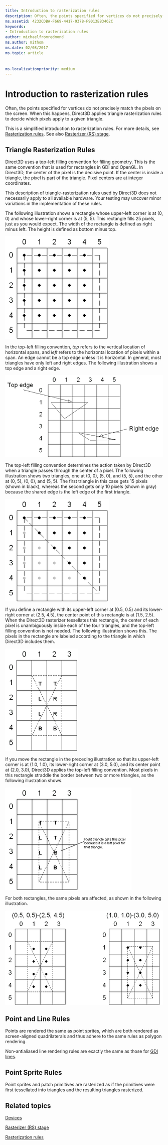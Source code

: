 ```yaml
---
title: Introduction to rasterization rules
description: Often, the points specified for vertices do not precisely match the pixels on the screen. When this happens, Direct3D applies triangle rasterization rules to decide which pixels apply to a given triangle.
ms.assetid: 4232CDBA-F669-4417-9378-F9013E83462C
keywords:
- Introduction to rasterization rules
author: michaelfromredmond
ms.author: mithom
ms.date: 02/08/2017
ms.topic: article


ms.localizationpriority: medium
---
```


# Introduction to rasterization rules


Often, the points specified for vertices do not precisely match the pixels on the screen. When this happens, Direct3D applies triangle rasterization rules to decide which pixels apply to a given triangle.

This is a simplified introduction to rasterization rules. For more details, see [Rasterization rules](rasterization-rules.md). See also [Rasterizer (RS) stage](rasterizer-stage--rs-.md).

## <span id="Triangle_Rasterization_Rules"></span><span id="triangle_rasterization_rules"></span><span id="TRIANGLE_RASTERIZATION_RULES"></span>Triangle Rasterization Rules


Direct3D uses a top-left filling convention for filling geometry. This is the same convention that is used for rectangles in GDI and OpenGL. In Direct3D, the center of the pixel is the decisive point. If the center is inside a triangle, the pixel is part of the triangle. Pixel centers are at integer coordinates.

This description of triangle-rasterization rules used by Direct3D does not necessarily apply to all available hardware. Your testing may uncover minor variations in the implementation of these rules.

The following illustration shows a rectangle whose upper-left corner is at (0, 0) and whose lower-right corner is at (5, 5). This rectangle fills 25 pixels, just as you would expect. The width of the rectangle is defined as right minus left. The height is defined as bottom minus top.

![a numbered square divided into six rows and columns](images/pixmap.png)

In the top-left filling convention, *top* refers to the vertical location of horizontal spans, and *left* refers to the horizontal location of pixels within a span. An edge cannot be a top edge unless it is horizontal. In general, most triangles have only left and right edges. The following illustration shows a top edge and a right edge.

![a numbered square that contains two triangles](images/triedge.png)

The top-left filling convention determines the action taken by Direct3D when a triangle passes through the center of a pixel. The following illustration shows two triangles, one at (0, 0), (5, 0), and (5, 5), and the other at (0, 5), (0, 0), and (5, 5). The first triangle in this case gets 15 pixels (shown in black), whereas the second gets only 10 pixels (shown in gray) because the shared edge is the left edge of the first triangle.

![a numbered square that shows two triangles](images/twotris.png)

If you define a rectangle with its upper-left corner at (0.5, 0.5) and its lower-right corner at (2.5, 4.5), the center point of this rectangle is at (1.5, 2.5). When the Direct3D rasterizer tessellates this rectangle, the center of each pixel is unambiguously inside each of the four triangles, and the top-left filling convention is not needed. The following illustration shows this. The pixels in the rectangle are labeled according to the triangle in which Direct3D includes them.

![a numbered square that contains a rectangle that is divided into four triangles](images/noambig.png)

If you move the rectangle in the preceding illustration so that its upper-left corner is at (1.0, 1.0), its lower-right corner at (3.0, 5.0), and its center point at (2.0, 3.0), Direct3D applies the top-left filling convention. Most pixels in this rectangle straddle the border between two or more triangles, as the following illustration shows.

![a numbered square that contains a rectangle that is divided into four triangles](images/fillrule.png)

For both rectangles, the same pixels are affected, as shown in the following illustration.

![pixels that are affected by the preceding two numbered squares](images/samepix.png)

## <span id="Point_and_Line_Rules"></span><span id="point_and_line_rules"></span><span id="POINT_AND_LINE_RULES"></span>Point and Line Rules


Points are rendered the same as point sprites, which are both rendered as screen-aligned quadrilaterals and thus adhere to the same rules as polygon rendering.

Non-antialiased line rendering rules are exactly the same as those for [GDI lines](https://msdn.microsoft.com/library/windows/desktop/dd145027).

## <span id="Point_Sprite_Rules"></span><span id="point_sprite_rules"></span><span id="POINT_SPRITE_RULES"></span>Point Sprite Rules


Point sprites and patch primitives are rasterized as if the primitives were first tessellated into triangles and the resulting triangles rasterized.

## <span id="related-topics"></span>Related topics


[Devices](devices.md)

[Rasterizer (RS) stage](rasterizer-stage--rs-.md)

[Rasterization rules](rasterization-rules.md)

 

 




